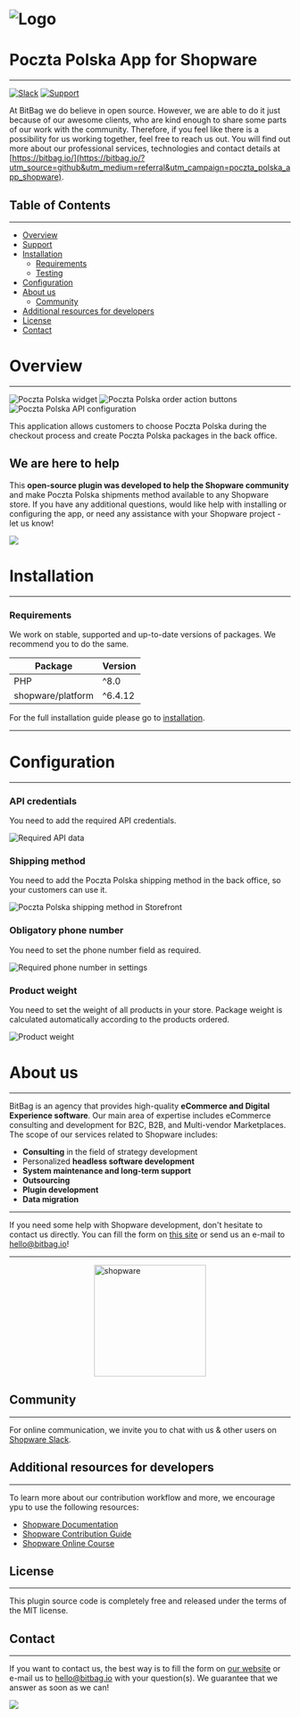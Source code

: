 # ![Logo](doc/images/bitbag-shopware-poczta-polska-app.png)
# Poczta Polska App for Shopware

---

[![Slack](https://img.shields.io/badge/community%20chat-slack-FF1493.svg)](http://slack.shopware.com) [![Support](https://img.shields.io/badge/support-contact%20author-blue])](https://bitbag.io/contact-us/?utm_source=github&utm_medium=referral&utm_campaign=poczta_polska_app_shopware)

At BitBag we do believe in open source. However, we are able to do it just because of our awesome clients, who are kind enough to share some parts of our work with the community. Therefore, if you feel like there is a possibility for us working together, feel free to reach us out. You will find out more about our professional services, technologies and contact details at [https://bitbag.io/](https://bitbag.io/?utm_source=github&utm_medium=referral&utm_campaign=poczta_polska_app_shopware).

## Table of Contents

***

* [Overview](#overview)
* [Support](#we-are-here-to-help)
* [Installation](#installation)
    * [Requirements](#requirements)
    * [Testing](#testing)
* [Configuration](#configuration)
* [About us](#about-us)
    * [Community](#community)
* [Additional resources for developers](#additional-resources-for-developers)
* [License](#license)
* [Contact](#contact)

# Overview

----

![Poczta Polska widget](./doc/images/bitbag-shopware-poczta-polska-shipping-method-widget-storefront.png)
![Poczta Polska order action buttons](./doc/images/bitbag-shopware-poczta-polska-action-buttons.png)
![Poczta Polska API configuration](./doc/images/bitbag-shopware-poczta-polska-app-api-configuration.png)

This application allows customers to choose Poczta Polska during the checkout process and create Poczta Polska packages in the back office.

## We are here to help
This **open-source plugin was developed to help the Shopware community** and make Poczta Polska shipments method available to any Shopware store. If you have any additional questions, would like help with installing or configuring the app, or need any assistance with your Shopware project - let us know!

[![](https://bitbag.io/wp-content/uploads/2020/10/button-contact.png)](https://bitbag.io/contact-us/?utm_source=github&utm_medium=referral&utm_campaign=poczta_polska_app_shopware)


# Installation

----

### Requirements

We work on stable, supported and up-to-date versions of packages. We recommend you to do the same.

| Package                | Version |
|------------------------|---------|
| PHP                    | ^8.0    |
| shopware/platform      | ^6.4.12 |

For the full installation guide please go to [installation](doc/installation.md).

--- 

# Configuration

---

### API credentials
You need to add the required API credentials.

![Required API data](./doc/images/bitbag-shopware-poczta-polska-app-api-configuration.png)

### Shipping method
You need to add the Poczta Polska shipping method in the back office, so your customers can use it.

![Poczta Polska shipping method in Storefront](./doc/images/bitbag-shopware-poczta-polska-shipping-method.png)

### Obligatory phone number
You need to set the phone number field as required.

![Required phone number in settings](./doc/images/bitbag-shopware-poczta-polska-required-phone-number.png)

### Product weight
You need to set the weight of all products in your store. Package weight is calculated automatically according to the products ordered.

![Product weight](./doc/images/bitbag-shopware-poczta-polska-product-weight.png)

# About us

---

BitBag is an agency that provides high-quality **eCommerce and Digital Experience software**. Our main area of expertise includes eCommerce consulting and development for B2C, B2B, and Multi-vendor Marketplaces.
The scope of our services related to Shopware includes:
- **Consulting** in the field of strategy development
- Personalized **headless software development**
- **System maintenance and long-term support**
- **Outsourcing**
- **Plugin development**
- **Data migration**

---

If you need some help with Shopware development, don't hesitate to contact us directly. You can fill the form on [this site](https://bitbag.io/contact-us/?utm_source=github&utm_medium=referral&utm_campaign=poczta_polska_app_shopware) or send us an e-mail to hello@bitbag.io!

---

<img src="doc/images/shopware_business_partner.svg" height="200" style="display: block; margin: 0 auto" alt="shopware"/>

## Community

---

For online communication, we invite you to chat with us & other users on [Shopware Slack](https://slack.shopware.com/).


## Additional resources for developers

---

To learn more about our contribution workflow and more, we encourage ypu to use the following resources:
* [Shopware Documentation](https://docs.shopware.com/en)
* [Shopware Contribution Guide](https://developer.shopware.com/docs/guides/installation/overview)
* [Shopware Online Course](https://academy.shopware.com/collections?category=developer-sw6)

## License

---

This plugin source code is completely free and released under the terms of the MIT license.

[//]: # (These are reference links used in the body of this note and get stripped out when the markdown processor does its job. There is no need to format nicely because it shouldn't be seen.)

## Contact

---

If you want to contact us, the best way is to fill the form on [our website](https://bitbag.io/contact-us/?utm_source=github&utm_medium=referral&utm_campaign=poczta_polska_app_shopware) or e-mail us to hello@bitbag.io with your question(s). We guarantee that we answer as soon as we can!

[![](https://bitbag.io/wp-content/uploads/2021/08/badges-bitbag.png)](https://bitbag.io/contact-us/?utm_source=github&utm_medium=referral&utm_campaign=poczta_polska_app_shopware)
